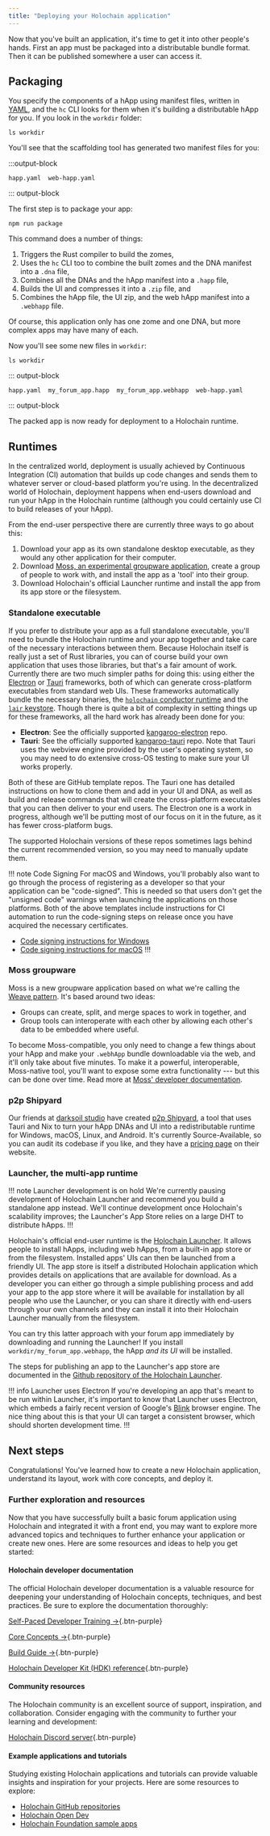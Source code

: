 ```yaml
---
title: "Deploying your Holochain application"
---
```


Now that you've built an application, it's time to get it into other people's hands. First an app must be packaged into a distributable bundle format. Then it can be published somewhere a user can access it.

## Packaging

You specify the components of a hApp using manifest files, written in [YAML](https://yaml.org/), and the `hc` CLI looks for them when it's building a distributable hApp for you. If you look in the `workdir` folder:

```shell
ls workdir
```

You'll see that the scaffolding tool has generated two manifest files for you:

:::output-block
```text
happ.yaml  web-happ.yaml
```
::: output-block

The first step is to package your app:

```shell
npm run package
```

This command does a number of things:

1. Triggers the Rust compiler to build the zomes,
2. Uses the `hc` CLI too to combine the built zomes and the DNA manifest into a `.dna` file,
3. Combines all the DNAs and the hApp manifest into a `.happ` file,
3. Builds the UI and compresses it into a `.zip` file, and
4. Combines the hApp file, the UI zip, and the web hApp manifest into a `.webhapp` file.

Of course, this application only has one zome and one DNA, but more complex apps may have many of each.

Now you'll see some new files in `workdir`:

```shell
ls workdir
```

::: output-block
```text
happ.yaml  my_forum_app.happ  my_forum_app.webhapp  web-happ.yaml
```
::: output-block

The packed app is now ready for deployment to a Holochain runtime.

## Runtimes

In the centralized world, deployment is usually achieved by Continuous Integration (CI) automation that builds up code changes and sends them to whatever server or cloud-based platform you're using. In the decentralized world of Holochain, deployment happens when end-users download and run your hApp in the Holochain runtime (although you could certainly use CI to build releases of your hApp).

From the end-user perspective there are currently three ways to go about this:

1. Download your app as its own standalone desktop executable, as they would any other application for their computer.
2. Download [Moss, an experimental groupware application](https://theweave.social), create a group of people to work with, and install the app as a 'tool' into their group.
3. Download Holochain's official Launcher runtime and install the app from its app store or the filesystem.

### Standalone executable

If you prefer to distribute your app as a full standalone executable, you'll need to bundle the Holochain runtime and your app together and take care of the necessary interactions between them. Because Holochain itself is really just a set of Rust libraries, you can of course build your own application that uses those libraries, but that's a fair amount of work. Currently there are two much simpler paths for doing this: using either the [Electron](https://www.electronjs.org/) or [Tauri](https://tauri.app/) frameworks, both of which can generate cross-platform executables from standard web UIs. These frameworks automatically bundle the necessary binaries, the [`holochain` conductor runtime](https://crates.io/crates/holochain) and the [`lair` keystore](https://crates.io/crates/lair_keystore). Though there is quite a bit of complexity in setting things up for these frameworks, all the hard work has already been done for you:

* **Electron**: See the officially supported [kangaroo-electron](https://github.com/holochain/kangaroo-electron) repo.
* **Tauri**: See the officially supported [kangaroo-tauri](https://github.com/holochain-apps/kangaroo-tauri) repo. Note that Tauri uses the webview engine provided by the user's operating system, so you may need to do extensive cross-OS testing to make sure your UI works properly.

Both of these are GitHub template repos. The Tauri one has detailed instructions on how to clone them and add in your UI and DNA, as well as build and release commands that will create the cross-platform executables that you can then deliver to your end users. The Electron one is a work in progress, although we'll be putting most of our focus on it in the future, as it has fewer cross-platform bugs.

The supported Holochain versions of these repos sometimes lags behind the current recommended version, so you may need to manually update them.

!!! note Code Signing
For macOS and Windows, you'll probably also want to go through the process of registering as a developer so that your application can be "code-signed". This is needed so that users don't get the "unsigned code" warnings when launching the applications on those platforms. Both of the above templates include instructions for CI automation to run the code-signing steps on release once you have acquired the necessary certificates.

* [Code signing instructions for Windows](https://stackoverflow.com/questions/252226/signing-a-windows-exe-file)
* [Code signing instructions for macOS](https://support.apple.com/en-ca/guide/security/sec3ad8e6e53/web)
!!!

### Moss groupware

Moss is a new groupware application based on what we're calling the [Weave pattern](https://theweave.social). It's based around two ideas:

* Groups can create, split, and merge spaces to work in together, and
* Group tools can interoperate with each other by allowing each other's data to be embedded where useful.

To become Moss-compatible, you only need to change a few things about your hApp and make your `.webhApp` bundle downloadable via the web, and it'll only take about five minutes. To make it a powerful, interoperable, Moss-native tool, you'll want to expose some extra functionality --- but this can be done over time. Read more at [Moss' developer documentation](https://dev.theweave.social/).

### p2p Shipyard

Our friends at [darksoil studio](https://darksoil.studio) have created [p2p Shipyard](https://darksoil.studio/p2p-shipyard/), a tool that uses Tauri and Nix to turn your hApp DNAs and UI into a redistributable runtime for Windows, macOS, Linux, and Android. It's currently Source-Available, so you can audit its codebase if you like, and they have a [pricing page](https://darksoil.studio/p2p-shipyard/pricing.html) on their website.

### Launcher, the multi-app runtime

!!! note Launcher development is on hold
We're currently pausing development of Holochain Launcher and recommend you build a standalone app instead. We'll continue development once Holochain's scalability improves; the Launcher's App Store relies on a large DHT to distribute hApps.
!!!

Holochain's official end-user runtime is the [Holochain Launcher](https://github.com/holochain/launcher). It allows people to install hApps, including web hApps, from a built-in app store or from the filesystem. Installed apps' UIs can then be launched from a friendly UI. The app store is itself a distributed Holochain application which provides details on applications that are available for download. As a developer you can either go through a simple publishing process and add your app to the app store where it will be available for installation by all people who use the Launcher, or you can share it directly with end-users through your own channels and they can install it into their Holochain Launcher manually from the filesystem.

You can try this latter approach with your forum app immediately by downloading and running the Launcher! If you install `workdir/my_forum_app.webhapp`, the hApp _and its UI_ will be installed.

The steps for publishing an app to the Launcher's app store are documented in the [Github repository of the Holochain Launcher](https://github.com/holochain/launcher?tab=readme-ov-file#developers).

!!! info Launcher uses Electron
If you're developing an app that's meant to be run within Launcher, it's important to know that Launcher uses Electron, which embeds a fairly recent version of Google's [Blink](https://www.chromium.org/blink/) browser engine. The nice thing about this is that your UI can target a consistent browser, which should shorten development time.
!!!

## Next steps

Congratulations! You've learned how to create a new Holochain application, understand its layout, work with core concepts, and deploy it.

### Further exploration and resources

Now that you have successfully built a basic forum application using Holochain and integrated it with a front end, you may want to explore more advanced topics and techniques to further enhance your application or create new ones. Here are some resources and ideas to help you get started:

#### Holochain developer documentation

The official Holochain developer documentation is a valuable resource for deepening your understanding of Holochain concepts, techniques, and best practices. Be sure to explore the documentation thoroughly:

[Self-Paced Developer Training →](/get-started/self-paced-developer-training/){.btn-purple}

[Core Concepts →](/concepts/1_the_basics/){.btn-purple}

[Build Guide →](/build/){.btn-purple}

[Holochain Developer Kit (HDK) reference](https://docs.rs/hdk/latest/hdk){.btn-purple}

#### Community resources

The Holochain community is an excellent source of support, inspiration, and collaboration. Consider engaging with the community to further your learning and development:

[Holochain Discord server](https://discord.com/invite/DE9dtFXjZb){.btn-purple}

#### Example applications and tutorials

Studying existing Holochain applications and tutorials can provide valuable insights and inspiration for your projects. Here are some resources to explore:

* [Holochain GitHub repositories](https://github.com/holochain)
* [Holochain Open Dev](https://github.com/holochain-open-dev)
* [Holochain Foundation sample apps](https://github.com/holochain-apps)
